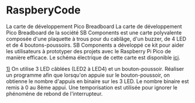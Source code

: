 # RaspberyCode
La carte de développement Pico Breadboard
La carte de développement Pico Breadboard de la société SB Components est une carte polyvalente composée d'une plaquette à trous pour du cablâge, d'un buzzer, de 4 LED et de 4 boutons-poussoirs. SB Components a développé ce kit pour aider les utilisateurs à prototyper des projets avec le Raspberry Pi Pico de manière efficace. Le schéma électrique de cette carte est disponible [ici](schema.pdf).


[1)](codage_en_4bit.py) On utilise 3 LED câblées (LED2 à LED4) et un bouton-poussoir. Réaliser un programme afin que lorsqu'on appuie sur le bouton-poussoir, on obtienne le nombre d'appuis en binaire sur les 3 LED. Le nombre binaire est remis à 0 au 8ème appui. Une temporisation est utilisée pour ignorer le phénomène de rebond de l'interrupteur.
